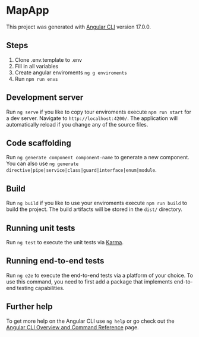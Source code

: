 # MapApp

This project was generated with [Angular CLI](https://github.com/angular/angular-cli) version 17.0.0.

## Steps
1. Clone .env.template to .env
2. Fill in all variables
3. Create angular enviroments `ng g enviroments`
4. Run `npm run envs`


## Development server

Run `ng serve` if you like to copy tour enviroments execute `npm run start` for a dev server. Navigate to `http://localhost:4200/`. The application will automatically reload if you change any of the source files.

## Code scaffolding

Run `ng generate component component-name` to generate a new component. You can also use `ng generate directive|pipe|service|class|guard|interface|enum|module`.

## Build

Run `ng build` if you like to use your enviroments execute `npm run build` to build the project. The build artifacts will be stored in the `dist/` directory.

## Running unit tests

Run `ng test` to execute the unit tests via [Karma](https://karma-runner.github.io).

## Running end-to-end tests

Run `ng e2e` to execute the end-to-end tests via a platform of your choice. To use this command, you need to first add a package that implements end-to-end testing capabilities.

## Further help

To get more help on the Angular CLI use `ng help` or go check out the [Angular CLI Overview and Command Reference](https://angular.io/cli) page.
